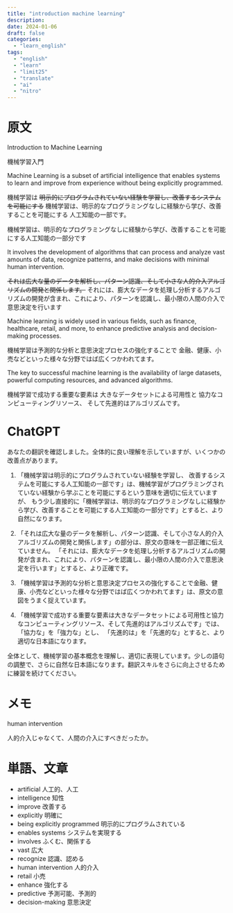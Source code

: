 ```yaml
---
title: "introduction machine learning"
description:
date: 2024-01-06
draft: false
categories:
  - "learn_english"
tags:
  - "english"
  - "learn"
  - "limit25"
  - "translate"
  - "ai"
  - "nitro"
---
```


# 原文

Introduction to Machine Learning

機械学習入門

Machine Learning is a subset of artificial intelligence that
enables systems to learn and improve from experience without being explicitly programmed.

機械学習は
~~明示的にプログラムされていない経験を学習し、改善するシステムを可能にする~~
機械学習は、明示的なプログラミングなしに経験から学び、改善することを可能にする
人工知能の一部です。

機械学習は、明示的なプログラミングなしに経験から学び、改善することを可能にする人工知能の一部分です

It involves the development of algorithms that can process and
analyze vast amounts of data, recognize patterns, and make decisions with minimal human intervention.

~~それは広大な量のデータを解析し、パターン認識、そして小さな人的介入アルゴリズムの開発と関係します。~~
それには、膨大なデータを処理し分析するアルゴリズムの開発が含まれ、これにより、パターンを認識し、最小限の人間の介入で意思決定を行います

Machine learning is widely used in various fields, such as finance, healthcare, retail, and more,
to enhance predictive analysis and decision-making processes.

機械学習は予測的な分析と意思決定プロセスの強化することで
金融、健康、小売などといった様々な分野ではば広くつかわれてます。

The key to successful machine learning is the availability of large datasets,
powerful computing resources, and advanced algorithms.

機械学習で成功する重要な要素は
大きなデータセットによる可用性と
協力なコンピューティングリソース、
そして先進的はアルゴリズムです。

# ChatGPT

あなたの翻訳を確認しました。全体的に良い理解を示していますが、いくつかの改善点があります。

1. 「機械学習は明示的にプログラムされていない経験を学習し、
   改善するシステムを可能にする人工知能の一部です」は、機械学習がプログラミングされていない経験から学ぶことを可能にするという意味を適切に伝えていますが、
   もう少し直接的に「機械学習は、明示的なプログラミングなしに経験から学び、改善することを可能にする人工知能の一部分です」とすると、より自然になります。

2. 「それは広大な量のデータを解析し、パターン認識、そして小さな人的介入アルゴリズムの開発と関係します」の部分は、原文の意味を一部正確に伝えていません。
   「それには、膨大なデータを処理し分析するアルゴリズムの開発が含まれ、これにより、パターンを認識し、最小限の人間の介入で意思決定を行います」とすると、より正確です。

3. 「機械学習は予測的な分析と意思決定プロセスの強化することで金融、健康、小売などといった様々な分野ではば広くつかわれてます」は、原文の意図をうまく捉えています。

4. 「機械学習で成功する重要な要素は大きなデータセットによる可用性と協力なコンピューティングリソース、そして先進的はアルゴリズムです」では、「協力な」を「強力な」とし、
   「先進的は」を「先進的な」とすると、より適切な日本語になります。

全体として、機械学習の基本概念を理解し、適切に表現しています。少しの語句の調整で、さらに自然な日本語になります。翻訳スキルをさらに向上させるために練習を続けてください。

# メモ

human intervention

人的介入じゃなくて、人間の介入にすべきだったか。

# 単語、文章

- artificial 人工的、人工
- intelligence 知性
- improve 改善する
- explicitly 明確に
- being explicitly programmed 明示的にプログラムされている
- enables systems システムを実現する
- involves ふくむ、関係する
- vast 広大
- recognize 認識、認める
- human intervention 人的介入
- retail 小売
- enhance 強化する
- predictive 予測可能、予測的
- decision-making 意思決定
